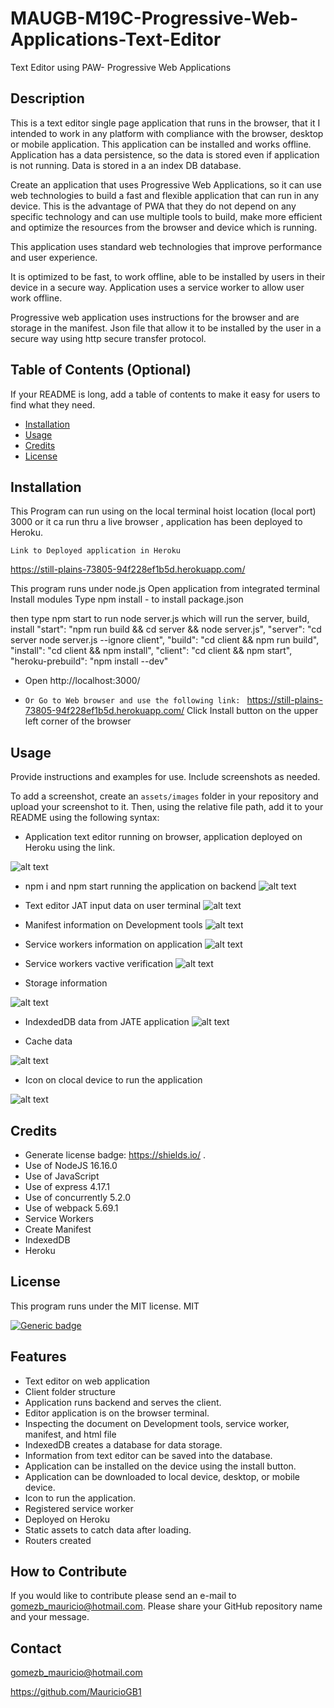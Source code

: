 # MAUGB-M19C-Progressive-Web-Applications-Text-Editor
Text Editor using PAW- Progressive Web Applications 

## Description

This is a text editor single page application that runs in the browser, that it I intended to work in any platform with compliance with the browser, desktop or mobile application.
This application can be installed and works offline. 
Application has a data persistence, so the data is stored even if application is not running.
Data is stored in a an index DB database.

Create an application that uses Progressive Web Applications, so it can use web technologies to build a fast and flexible application that can run in any device.
This is the advantage of PWA that they do not depend on any specific technology and can use multiple tools to build, make more efficient and optimize the resources from the browser and device which is running.

This application uses standard web technologies that improve performance and user experience.

It is optimized to be fast, to work offline, able to be installed by users in their device in a secure way.
Application uses a service worker to allow user work offline.

Progressive web application uses instructions for the browser and are storage in the manifest. Json file that allow it to be installed by the user in a secure way using http secure transfer protocol.

## Table of Contents (Optional)

If your README is long, add a table of contents to make it easy for users to find what they need.

- [Installation](#installation)
- [Usage](#usage)
- [Credits](#credits)
- [License](#license)

## Installation

This Program can run using on the local terminal hoist location (local port)  3000 or it ca run thru a live browser , application has been deployed to Heroku.


` Link to Deployed application in Heroku `

  https://still-plains-73805-94f228ef1b5d.herokuapp.com/


This program runs under node.js 
Open application from integrated terminal 
Install modules 
Type npm install  - to install package.json  

then type npm start to run node server.js which will run the server, build, install 
    "start": "npm run build && cd server && node server.js",
    "server": "cd server node server.js --ignore client",
    "build": "cd client && npm run build",
    "install": "cd client && npm install",
    "client": "cd client && npm start",
    "heroku-prebuild": "npm install --dev"

- Open http://localhost:3000/     


- ` Or Go to Web browser and use the following link:  `
  https://still-plains-73805-94f228ef1b5d.herokuapp.com/
Click Install button on the upper left corner of the browser


## Usage

Provide instructions and examples for use. Include screenshots as needed.

To add a screenshot, create an `assets/images` folder in your repository and upload your screenshot to it. Then, using the relative file path, add it to your README using the following syntax:

- Application text editor running on browser, application deployed on Heroku using the link.

![alt text](./assets/heroku-deployed.jpg)

- npm i and npm start running the application on backend
![alt text](./assets/webpack.jpg)

- Text editor JAT input data on user terminal
![alt text](./assets/JATE.jpg)

- Manifest information on Development tools
![alt text](./assets/manifest.jpg)


- Service workers information on application
![alt text](./assets/serviceworkers-heroku.jpg)

- Service workers vactive verification 
![alt text](./assets/service-worker-active.jpg)

- Storage information

![alt text](./assets/storage.jpg)

- IndexdedDB data from JATE application
![alt text](./assets/indexed-DB%20heroku.jpg)

- Cache data

![alt text](./assets/cache-storage.jpg)

- Icon on clocal device to run the application

![alt text](./assets/icon%20on%20computer.jpg)






## Credits

-	Generate license badge: https://shields.io/ .  
-	Use of NodeJS   16.16.0
-	Use of JavaScript
-	Use of express 4.17.1
-	Use of concurrently 5.2.0
-	Use of webpack 5.69.1
-	Service Workers
-	Create Manifest
-	IndexedDB
-	Heroku


## License

This program runs under the MIT license.
    MIT
    
  [![Generic badge](https://img.shields.io/badge/License-MIT-green.svg)](https://choosealicense.com/licenses/mit/.)



## Features

-	Text editor on web application
-	Client folder structure
-	Application runs backend and serves the client.
-	Editor application is on the browser terminal.
-	Inspecting the document on Development tools, service worker, manifest, and html file
-	IndexedDB creates a database for data storage.
-	Information from text editor can be saved into the database.
-	Application can be installed on the device using the install button.
-	Application can be downloaded to local device, desktop, or mobile device.
-	Icon to run the application.
-	Registered service worker
-	Deployed on Heroku
-	Static assets to catch data after loading.
-	Routers created 


## How to Contribute

If you would like to contribute please send an e-mail to gomezb_mauricio@hotmail.com. 
Please share your GitHub repository name and your message.

## 	Contact

gomezb_mauricio@hotmail.com

https://github.com/MauricioGB1
